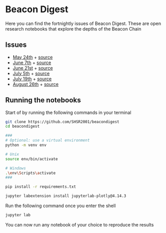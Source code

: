# Beacon Digest

Here you can find the fortnightly issues of Beacon Digest. These are open research notebooks that explore the depths of the Beacon Chain

## Issues

- [May 24th](https://shsr2001.github.io/beacondigest/notebooks/2021/05/24/digest.html) + [source](notebooks/2021/05/24/digest.ipynb)
- [June 7th](https://shsr2001.github.io/beacondigest/notebooks/2021/06/07/oceanic.html) + [source](notebooks/2021/06/07/oceanic.ipynb)
- [June 21st](https://shsr2001.github.io/beacondigest/notebooks/2021/06/21/oceanic2.html) + [source](notebooks/2021/06/21/oceanic2.ipynb)
- [July 5th](https://shsr2001.github.io/beacondigest/notebooks/2021/07/05/staking_pools.html) + [source](notebooks/2021/07/05/staking_pools.ipynb)
- [July 19th](https://shsr2001.github.io/beacondigest/notebooks/2021/07/19/measuring_decentralization.html) + [source](notebooks/2021/07/19/measuring_decentralization.ipynb)
- [August 26th](https://shsr2001.github.io/beacondigest/notebooks/2021/08/23/beacon_incident.html) + [source](notebooks/2021/08/23/beacon_incident.ipynb)

## Running the notebooks

Start of by running the following commands in your terminal

```bash
git clone https://github.com/SHSR2001/beacondigest
cd beacondigest

###
# Optional: use a virtual environment
python -m venv env

# Unix
source env/bin/activate

# Windows
.\env\Scripts\activate
###

pip install -r requirements.txt

jupyter labextension install jupyterlab-plotly@4.14.3
```

Run the following command once you enter the shell

```bash
jupyter lab
```
You can now run any notebook of your choice to reproduce the results
